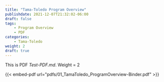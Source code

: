 ```yaml
---
title: "Tama-Toledo Program Overview"
publishdate: 2021-12-07T21:32:02-06:00
draft: false
tags:
    - Program Overview
    - PDF
categories:
    - Tama-Toledo
weight: 2
draft: true
---
```

This is PDF _Test-PDF.md_.   Weight = 2

{{< embed-pdf url="pdfs/01_TamaToledo_ProgramOverview-Binder.pdf" >}}
